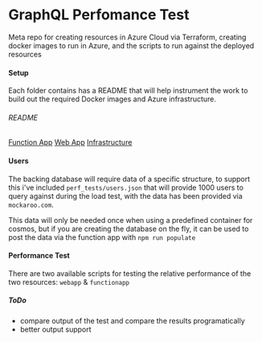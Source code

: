 # GraphQL Perfomance Test

Meta repo for creating resources in Azure Cloud via Terraform, creating docker images to run in Azure, and the scripts to run against the deployed resources

#### Setup

Each folder contains has a README that will help instrument the work to build out the required Docker images and Azure infrastructure.

###### README

[Function App](./functionapp/README.md)
[Web App](./functionapp/README.md)
[Infrastructure](./functionapp/README.md)

#### Users

The backing database will require data of a specific structure, to support this i've included `perf_tests/users.json` that will provide 1000 users to query against during the load test, with the data has been provided via `mockaroo.com`.

This data will only be needed once when using a predefined container for cosmos, but if you are creating the database on the fly, it can be used to post the data via the function app with `npm run populate`

#### Performance Test

There are two available scripts for testing the relative performance of the two resources:
`webapp` & `functionapp`

##### ToDo

- compare output of the test and compare the results programatically
- better output support
